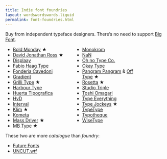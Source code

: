 ```yaml
---
title: Indie font foundries
layout: wordswordswords.liquid
permalink: font-foundries.html
---
```


Buy from independent typeface designers. There’s no need to support
<a href="https://qz.com/2068310/what-monotypes-purchase-of-hoeflerco-means-to-font-designers" rel="external" target="_blank" >Big
Font</a>.

<style>
	.star-marker::before {
		color: var(--color-fg-2);
		content: '★' / 'starred';
		margin-inline-start: 0.3em;
	}
</style>

<ul
	role="list"
	style="column-gap: var(--s0); columns: 2; max-inline-size: 30em"
>
	<li>
		<a href="https://www.boldmonday.com" rel="external" target="_blank"
			>Bold Monday</a
		><span class="star-marker"></span>
	</li>
	<li>
		<a href="https://djr.com" rel="external" target="_blank"
			>David Jonathan Ross</a
		><span class="star-marker"></span>
	</li>
	<li>
		<a href="https://displaay.net" rel="external" target="_blank">Displaay</a>
	</li>
	<li>
		<a href="https://fabiohaagtype.com/en" rel="external" target="_blank"
			>Fabio Haag Type</a
		>
	</li>
	<li>
		<a href="https://www.fonderiacavedoni.com" rel="external" target="_blank"
			>Fonderia Cavedoni</a
		>
	</li>
	<li>
		<a href="https://www.wearegradient.net" rel="external" target="_blank"
			>Gradient</a
		>
	</li>
	<li>
		<a href="https://www.grillitype.com" rel="external" target="_blank"
			>Grilli Type</a
		><span class="star-marker"></span>
	</li>
	<li>
		<a href="https://www.harbortype.com" rel="external" target="_blank"
			>Harbour Type</a
		>
	</li>
	<li>
		<a href="https://huertatipografica.com" rel="external" target="_blank"
			>Huerta Tipografica</a
		>
	</li>
	<li>
		<a href="https://www.hvdfonts.com" rel="external" target="_blank">HvD</a>
	</li>
	<li>
		<a href="https://intervaltype.com" rel="external" target="_blank"
			>Interval</a
		>
	</li>
	<li>
		<a href="http://klim.co.nz" rel="external" target="_blank">Klim</a
		><span class="star-marker"></span>
	</li>
	<li>
		<a href="https://www.kometa.xyz" rel="external" target="_blank">Kometa</a>
	</li>
	<li>
		<a href="https://www.mass-driver.com" rel="external" target="_blank"
			>Mass Driver</a
		><span class="star-marker"></span>
	</li>
	<li>
		<a href="https://mbtype.com" rel="external" target="_blank"
			><span class="caps">MB</span> Type</a
		><span class="star-marker"></span>
	</li>
	<li>
		<a href="https://monokrom.no" rel="external" target="_blank">Monokrom</a>
	</li>
	<li><a href="https://www.nan.xyz" rel="external" target="_blank">NaN</a></li>
	<li>
		<a href="https://ohnotype.co" rel="external" target="_blank"
			><span class="caps">Oh</span>
			<span style="text-transform: lowercase">No</span>
			Type Co.</a
		>
	</li>
	<li>
		<a href="https://okaytype.com" rel="external" target="_blank">Okay Type</a>
	</li>
	<li>
		<a href="https://pangrampangram.com" rel="external" target="_blank"
			>Pangram Pangram</a
		>
		& <a href="https://off-type.com" rel="external" target="_blank">Off Type</a
		><span class="star-marker"></span>
	</li>
	<li>
		<a href="https://rosettatype.com" rel="external" target="_blank">Rosetta</a
		><span class="star-marker"></span>
	</li>
	<li>
		<a href="https://studiotriple.fr" rel="external" target="_blank"
			>Studio Triple</a
		>
	</li>
	<li>
		<a href="https://tosche.net" rel="external" target="_blank"
			>Toshi Omagari</a
		>
	</li>
	<li>
		<a href="https://typeverything.com" rel="external" target="_blank"
			>Type Everything</a
		>
	</li>
	<li>
		<a href="https://typejockeys.com" rel="external" target="_blank"
			>Type Jockeys</a
		><span class="star-marker"></span>
	</li>
	<li>
		<a href="https://typetype.org" rel="external" target="_blank">TypeType</a>
	</li>
	<li>
		<a href="https://www.typotheque.com" rel="external" target="_blank"
			>Typotheque</a
		>
	</li>
	<li>
		<a href="https://wisetype.nl" rel="external" target="_blank">WiseType</a>
	</li>
</ul>

These two are more _catalogue_ than _foundry_:

- <a href="https://www.futurefonts.xyz" rel="external" target="_blank">Future
  Fonts</a>
- <a href="https://uncut.wtf" rel="external" target="_blank"><span class="caps">UNCUT</span>.wtf</a>
